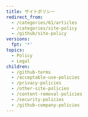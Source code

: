 ```yaml
---
title: サイトポリシー
redirect_from:
  - /categories/61/articles
  - /categories/site-policy
  - /github/site-policy
versions:
  fpt: '*'
topics:
  - Policy
  - Legal
children:
  - /github-terms
  - /acceptable-use-policies
  - /privacy-policies
  - /other-site-policies
  - /content-removal-policies
  - /security-policies
  - /github-company-policies
---
```


